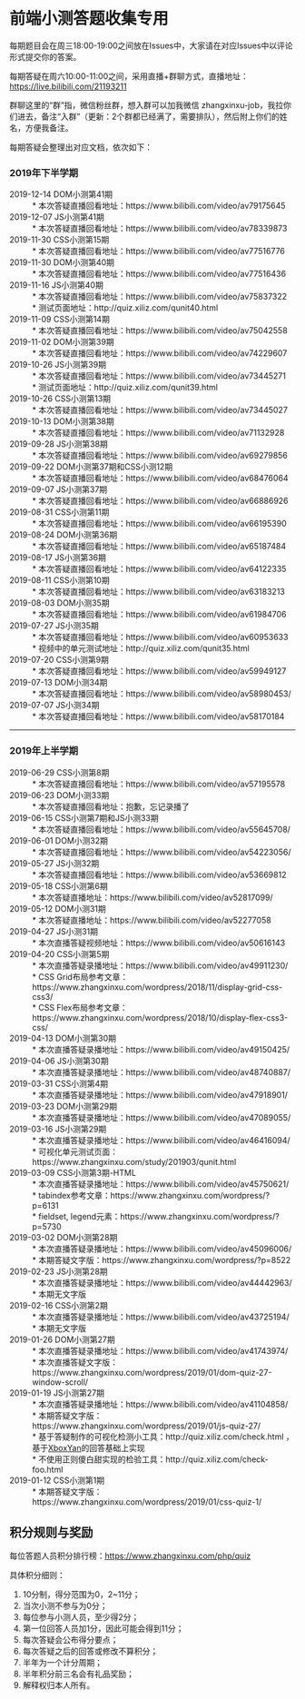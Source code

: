 # 前端小测答题收集专用

每期题目会在周三18:00-19:00之间放在Issues中，大家请在对应Issues中以评论形式提交你的答案。

每期答疑在周六10:00-11:00之间，采用直播+群聊方式，直播地址：https://live.bilibili.com/21193211

群聊这里的“群”指，微信粉丝群，想入群可以加我微信 zhangxinxu-job，我拉你们进去，备注“入群”（更新：2个群都已经满了，需要排队），然后附上你们的姓名，方便我备注。

每期答疑会整理出对应文档，依次如下：

### 2019年下半学期

<dl>
  <dt>2019-12-14 DOM小测第41期</dt>
  <dd>* 本次答疑直播回看地址：https://www.bilibili.com/video/av79175645</dd>  
  <dt>2019-12-07 JS小测第41期</dt>
  <dd>* 本次答疑直播回看地址：https://www.bilibili.com/video/av78339873</dd>  
  <dt>2019-11-30 CSS小测第15期</dt>
  <dd>* 本次答疑直播回看地址：https://www.bilibili.com/video/av77516776</dd>
  <dt>2019-11-30 DOM小测第40期</dt>
  <dd>* 本次答疑直播回看地址：https://www.bilibili.com/video/av77516436</dd>
  <dt>2019-11-16 JS小测第40期</dt>
  <dd>* 本次答疑直播回看地址：https://www.bilibili.com/video/av75837322</dd>
  <dd>* 测试页面地址：http://quiz.xiliz.com/qunit40.html</dd>
  <dt>2019-11-09 CSS小测第14期</dt>
  <dd>* 本次答疑直播回看地址：https://www.bilibili.com/video/av75042558</dd>
  <dt>2019-11-02 DOM小测第39期</dt>
  <dd>* 本次答疑直播回看地址：https://www.bilibili.com/video/av74229607</dd>
  <dt>2019-10-26 JS小测第39期</dt>
  <dd>* 本次答疑直播回看地址：https://www.bilibili.com/video/av73445271</dd>
  <dd>* 测试页面地址：http://quiz.xiliz.com/qunit39.html</dd>
  <dt>2019-10-26 CSS小测第13期</dt>
  <dd>* 本次答疑直播回看地址：https://www.bilibili.com/video/av73445027</dd>
  <dt>2019-10-13 DOM小测第38期</dt>
  <dd>* 本次答疑直播回看地址：https://www.bilibili.com/video/av71132928</dd>
  <dt>2019-09-28 JS小测第38期</dt>
  <dd>* 本次答疑直播回看地址：https://www.bilibili.com/video/av69279856</dd>
  <dt>2019-09-22 DOM小测第37期和CSS小测12期</dt>
  <dd>* 本次答疑直播回看地址：https://www.bilibili.com/video/av68476064</dd>
  <dt>2019-09-07 JS小测第37期</dt>
  <dd>* 本次答疑直播回看地址：https://www.bilibili.com/video/av66886926</dd>
  <dt>2019-08-31 CSS小测第11期</dt>
  <dd>* 本次答疑直播回看地址：https://www.bilibili.com/video/av66195390</dd>
  <dt>2019-08-24 DOM小测第36期</dt>
  <dd>* 本次答疑直播回看地址：https://www.bilibili.com/video/av65187484</dd>
  <dt>2019-08-17 JS小测第36期</dt>
  <dd>* 本次答疑直播回看地址：https://www.bilibili.com/video/av64122335</dd>
  <dt>2019-08-11 CSS小测第10期</dt>
  <dd>* 本次答疑直播回看地址：https://www.bilibili.com/video/av63183213</dd>
  <dt>2019-08-03 DOM小测35期</dt>
  <dd>* 本次答疑直播回看地址：https://www.bilibili.com/video/av61984706</dd>
  <dt>2019-07-27 JS小测35期</dt>
  <dd>* 本次答疑直播回看地址：https://www.bilibili.com/video/av60953633</dd>
  <dd>* 视频中的单元测试地址：http://quiz.xiliz.com/qunit35.html</dd>
  <dt>2019-07-20 CSS小测第9期</dt>
  <dd>* 本次答疑直播回看地址：https://www.bilibili.com/video/av59949127</dd>
  <dt>2019-07-13 DOM小测34期</dt>
  <dd>* 本次答疑直播回看地址：https://www.bilibili.com/video/av58980453/</dd>
  <dt>2019-07-07 JS小测34期</dt>
  <dd>* 本次答疑直播回看地址：https://www.bilibili.com/video/av58170184</dd>
</dl>

<hr>

### 2019年上半学期

<dl>
  <dt>2019-06-29 CSS小测第8期</dt>
  <dd>* 本次答疑直播回看地址：https://www.bilibili.com/video/av57195578</dd>
  <dt>2019-06-23 DOM小测33期</dt>
  <dd>* 本次答疑直播回看地址：抱歉，忘记录播了</dd>
  <dt>2019-06-15 CSS小测第7期和JS小测33期</dt>
  <dd>* 本次答疑直播回看地址：https://www.bilibili.com/video/av55645708/</dd>
  <dt>2019-06-01 DOM小测32期</dt>
  <dd>* 本次答疑直播回看地址：https://www.bilibili.com/video/av54223056/</dd>
  <dt>2019-05-27 JS小测32期</dt>
  <dd>* 本次答疑直播回看地址：https://www.bilibili.com/video/av53669812</dd>
  <dt>2019-05-18 CSS小测第6期</dt>
  <dd>* 本次答疑直播地址：https://www.bilibili.com/video/av52817099/</dd>
  <dt>2019-05-12 DOM小测31期</dt>
  <dd>* 本次答疑直播地址：https://www.bilibili.com/video/av52277058</dd>
  <dt>2019-04-27 JS小测31期</dt>
  <dd>* 本次直播答疑视频地址：https://www.bilibili.com/video/av50616143</dd>
  <dt>2019-04-20 CSS小测第5期</dt>
  <dd>* 本次直播答疑录播地址：https://www.bilibili.com/video/av49911230/<br>
  * CSS Grid布局参考文章：https://www.zhangxinxu.com/wordpress/2018/11/display-grid-css-css3/<br>
  * CSS Flex布局参考文章：https://www.zhangxinxu.com/wordpress/2018/10/display-flex-css3-css/</dd>
  <dt>2019-04-13 DOM小测第30期</dt>
  <dd>* 本次直播答疑录播地址：https://www.bilibili.com/video/av49150425/</dd>
  <dt>2019-04-06 JS小测第30期</dt>
  <dd>* 本次直播答疑录播地址：https://www.bilibili.com/video/av48740887/</dd>
  <dt>2019-03-31 CSS小测第4期</dt>
  <dd>* 本次直播答疑录播地址：https://www.bilibili.com/video/av47918901/</dd>
  <dt>2019-03-23 DOM小测第29期</dt>
  <dd>* 本次直播答疑录播地址：https://www.bilibili.com/video/av47089055/</dd>
  <dt>2019-03-16 JS小测第29期</dt>
  <dd>* 本次直播答疑录播地址：https://www.bilibili.com/video/av46416094/<br>
  * 可视化单元测试页面：https://www.zhangxinxu.com/study/201903/qunit.html</dd>
  <dt>2019-03-09 CSS小测第3期-HTML</dt>
  <dd>* 本次直播答疑录播地址：https://www.bilibili.com/video/av45750621/<br>
  * tabindex参考文章：https://www.zhangxinxu.com/wordpress/?p=6131<br>
  * fieldset, legend元素：https://www.zhangxinxu.com/wordpress/?p=5730</dd>
  <dt>2019-03-02 DOM小测第28期</dt>
  <dd>* 本次直播答疑录播地址：https://www.bilibili.com/video/av45096006/<br>
  * 本期答疑文字版：https://www.zhangxinxu.com/wordpress/?p=8522</dd>
  <dt>2019-02-23 JS小测第28期</dt>
  <dd>* 本次直播答疑录播地址：https://www.bilibili.com/video/av44442963/<br>
  * 本期无文字版</dd>
 <dt>2019-02-16 CSS小测第2期</dt>
  <dd>* 本次直播答疑录播地址：https://www.bilibili.com/video/av43725194/<br>
  * 本期无文字版</dd>
<dt>2019-01-26 DOM小测第27期</dt>
<dd>* 本次直播答疑录播地址：https://www.bilibili.com/video/av41743974/<br>
* 本次直播答疑文字版：https://www.zhangxinxu.com/wordpress/2019/01/dom-quiz-27-window-scroll/</dd>
<dt>2019-01-19 JS小测第27期</dt>
<dd>* 本次直播答疑录播地址：https://www.bilibili.com/video/av41104858/<br>
* 本期答疑文字版：https://www.zhangxinxu.com/wordpress/2019/01/js-quiz-27/<br>
* 基于答疑制作的可视化检测小工具：http://quiz.xiliz.com/check.html ，基于<a href="https://github.com/zhangxinxu/quiz/issues/3#issuecomment-455041769">XboxYan</a>的回答基础上实现<br>
* 不使用正则傻白甜实现的检验工具：http://quiz.xiliz.com/check-foo.html</dd>
<dt>2019-01-12 CSS小测第1期</dt>
<dd>* 本期答疑文字版：https://www.zhangxinxu.com/wordpress/2019/01/css-quiz-1/</dd>
</dl>
  
## 积分规则与奖励

每位答题人员积分排行榜：https://www.zhangxinxu.com/php/quiz

具体积分细则：

<ol id="ruleList" class="demical">
    <li>10分制，得分范围为0，2~11分；</li>
    <li>当次小测不参与为0分；</li>
    <li>每位参与小测人员，至少得2分；</li>
    <li>第一位回答人员加1分，因此可能会得到11分；</li>
    <li>每次答疑会公布得分要点；</li>
    <li>每次答疑之后的回答或修改不算积分；</li>
    <li>半年为一个计分周期；</li>
    <li>半年积分前三名会有礼品奖励；</li>
    <li>解释权归本人所有。</li>
</ol>
